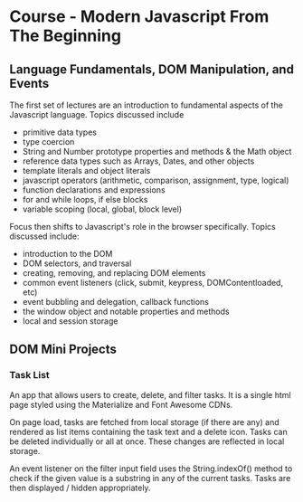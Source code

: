 # Course - Modern Javascript From The Beginning

## Language Fundamentals, DOM Manipulation, and Events

The first set of lectures are an introduction to fundamental aspects of the Javascript language. Topics discussed include

- primitive data types
- type coercion
- String and Number prototype properties and methods & the Math object
- reference data types such as Arrays, Dates, and other objects
- template literals and object literals
- javascript operators (arithmetic, comparison, assignment, type, logical)
- function declarations and expressions
- for and while loops, if else blocks
- variable scoping (local, global, block level)

Focus then shifts to Javascript's role in the browser specifically. Topics discussed include:

- introduction to the DOM
- DOM selectors, and traversal
- creating, removing, and replacing DOM elements
- common event listeners (click, submit, keypress, DOMContentloaded, etc)
- event bubbling and delegation, callback functions
- the window object and notable properties and methods
- local and session storage

## DOM Mini Projects

### Task List

An app that allows users to create, delete, and filter tasks. It is a single html page styled using the Materialize and Font Awesome CDNs.

On page load, tasks are fetched from local storage (if there are any) and rendered as list items containing the task text and a delete icon. Tasks can be deleted individually or all at once. These changes are reflected in local storage.

An event listener on the filter input field uses the String.indexOf() method to check if the given value is a substring in any of the current tasks. Tasks are then displayed / hidden appropriately.

